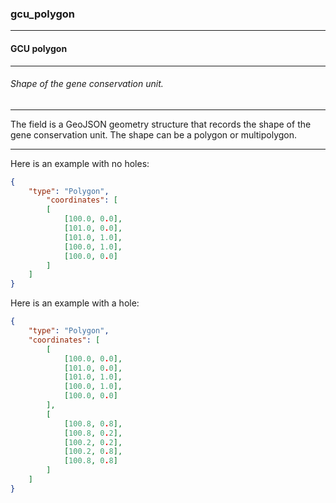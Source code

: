 ### gcu_polygon



------
#### GCU polygon



------
###### Shape of the gene conservation unit.



------
The field is a GeoJSON geometry structure that records the shape of the gene conservation unit. The shape can be a polygon or multipolygon.



------
Here is an example with no holes:

```json
{
	"type": "Polygon",
		"coordinates": [
		[
			[100.0, 0.0],
			[101.0, 0.0],
			[101.0, 1.0],
			[100.0, 1.0],
			[100.0, 0.0]
		]
	]
}
```

Here is an example with a hole:

```json
{
	"type": "Polygon",
	"coordinates": [
		[
			[100.0, 0.0],
			[101.0, 0.0],
			[101.0, 1.0],
			[100.0, 1.0],
			[100.0, 0.0]
		],
		[
			[100.8, 0.8],
			[100.8, 0.2],
			[100.2, 0.2],
			[100.2, 0.8],
			[100.8, 0.8]
		]
	]
}
```